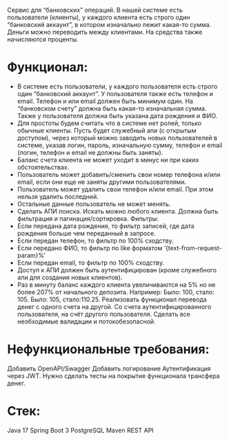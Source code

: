 Cервис для “банковских” операций. В нашей системе есть пользователи (клиенты), у каждого клиента есть строго один “банковский аккаунт”, в котором изначально лежит какая-то сумма. Деньги можно переводить между клиентами. На средства также начисляются проценты.

# Функционал:
* В системе есть пользователи, у каждого пользователя есть строго один “банковский аккаунт”. У пользователя также есть телефон и email. Телефон и или email должен быть минимум один. На “банковском счету” должна быть какая-то изначальная сумма. Также у пользователя должна быть указана дата рождения и ФИО.
* Для простоты будем считать что в системе нет ролей, только обычные клиенты. Пусть будет служебный апи (с открытым доступом), через который можно заводить новых пользователей в системе, указав логин, пароль, изначальную сумму, телефон и email (логин, телефон и email не должны быть заняты). 
* Баланс счета клиента не может уходит в минус ни при каких обстоятельствах.
* Пользователь может добавить/сменить свои номер телефона и/или email, если они еще не заняты другими пользователями.
* Пользователь может удалить свои телефон и/или email. При этом нельзя удалить последний.
* Остальные данные пользователь не может менять.
* Сделать АПИ поиска. Искать можно любого клиента. Должна быть фильтрация и пагинация/сортировка. Фильтры:
* Если передана дата рождения, то фильтр записей, где дата рождения больше чем переданный в запросе.
* Если передан телефон, то фильтр по 100% сходству.
* Если передано ФИО, то фильтр по like форматом ‘{text-from-request-param}%’
* Если передан email, то фильтр по 100% сходству. 
* Доступ к АПИ должен быть аутентифицирован (кроме служебного апи для создания новых клиентов).
* Раз в минуту баланс каждого клиента увеличиваются на 5% но не более 207% от начального депозита.
Например:
Было: 100, стало: 105.
Было: 105, стало:110.25.
Реализовать функционал перевода денег с одного счета на другой. Со счета аутентифицированного пользователя, на счёт другого пользователя. Сделать все необходимые валидации и потокобезопасной.


# Нефункциональные требования:
Добавить OpenAPI/Swagger
Добавить логирование
Аутентификация через JWT.
Нужно сделать тесты на покрытие функционала трансфера денег.

# Стек:
Java 17
Spring Boot 3
PostgreSQL
Maven
REST API
